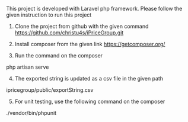 This project is developed with Laravel php framework. Please follow the given instruction to run this project

1. Clone the project from github with the given command
https://github.com/christu4s/iPriceGroup.git

2. Install composer from the given link
https://getcomposer.org/

3. Run the command on the composer 

php artisan serve

4. The exported string is updated as a csv file in the given path

ipricegroup/public/exportString.csv


5. For unit testing, use the following command on the composer

./vendor/bin/phpunit